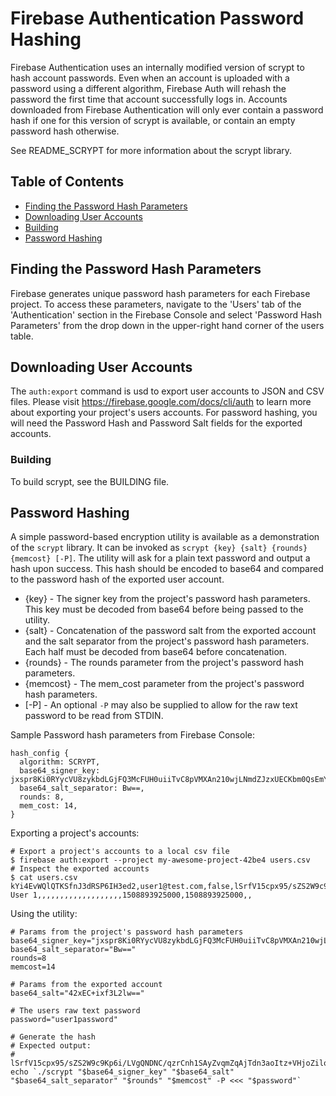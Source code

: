 # Firebase Authentication Password Hashing
Firebase Authentication uses an internally modified version of scrypt to hash
account passwords. Even when an account is uploaded with a password using a
different algorithm, Firebase Auth will rehash the password the first time that
account successfully logs in. Accounts downloaded from Firebase Authentication
will only ever contain a password hash if one for this version of scrypt is
available, or contain an empty password hash otherwise.

See README_SCRYPT for more information about the scrypt library.

## Table of Contents

 * [Finding the Password Hash Parameters](#finding-the-password-hash-parameters)
 * [Downloading User Accounts](#downloading-user-accounts)
 * [Building ](#building)
 * [Password Hashing](#password-hashing)

## Finding the Password Hash Parameters
Firebase generates unique password hash parameters for each Firebase project. To
access these parameters, navigate to the 'Users' tab of the 'Authentication'
section in the Firebase Console and select 'Password Hash Parameters' from the
drop down in the upper-right hand corner of the users table.

## Downloading User Accounts
The `auth:export` command is usd to export user accounts to JSON and CSV files.
Please visit https://firebase.google.com/docs/cli/auth to learn more about
exporting your project's users accounts. For password hashing, you will need the
Password Hash and Password Salt fields for the exported accounts.

### Building
To build scrypt, see the BUILDING file.

## Password Hashing
A simple password-based encryption utility is available as a demonstration of
the `scrypt` library. It can be invoked as `scrypt {key} {salt} {rounds}
{memcost} [-P]`. The utility will ask for a plain text password and output a
hash upon success. This hash should be encoded to base64 and compared to the
password hash of the exported user account.

* {key} - The signer key from the project's password hash parameters. This key
  must be decoded from base64 before being passed to the utility.
* {salt} - Concatenation of the password salt from the exported account and the
  salt separator from the project's password hash parameters. Each half must be
  decoded from base64 before concatenation.
* {rounds} - The rounds parameter from the project's password hash parameters.
* {memcost} - The mem_cost parameter from the project's password hash
  parameters.
* [-P] - An optional `-P` may also be supplied to allow for the raw text
  password to be read from STDIN.

Sample Password hash parameters from Firebase Console:

```
hash_config {
  algorithm: SCRYPT,
  base64_signer_key: jxspr8Ki0RYycVU8zykbdLGjFQ3McFUH0uiiTvC8pVMXAn210wjLNmdZJzxUECKbm0QsEmYUSDzZvpjeJ9WmXA==,
  base64_salt_separator: Bw==,
  rounds: 8,
  mem_cost: 14,
}
```

Exporting a project's accounts:

```
# Export a project's accounts to a local csv file
$ firebase auth:export --project my-awesome-project-42be4 users.csv
# Inspect the exported accounts
$ cat users.csv
kYi4EvWQlQTKSfnJ3dRSP6IH3ed2,user1@test.com,false,lSrfV15cpx95/sZS2W9c9Kp6i/LVgQNDNC/qzrCnh1SAyZvqmZqAjTdn3aoItz+VHjoZilo78198JAdRuid5lQ==,42xEC+ixf3L2lw==,Test
User 1,,,,,,,,,,,,,,,,,,,1508893925000,1508893925000,,
```

Using the utility:

```
# Params from the project's password hash parameters
base64_signer_key="jxspr8Ki0RYycVU8zykbdLGjFQ3McFUH0uiiTvC8pVMXAn210wjLNmdZJzxUECKbm0QsEmYUSDzZvpjeJ9WmXA=="
base64_salt_separator="Bw=="
rounds=8
memcost=14

# Params from the exported account
base64_salt="42xEC+ixf3L2lw=="

# The users raw text password
password="user1password"

# Generate the hash
# Expected output:
# lSrfV15cpx95/sZS2W9c9Kp6i/LVgQNDNC/qzrCnh1SAyZvqmZqAjTdn3aoItz+VHjoZilo78198JAdRuid5lQ==
echo `./scrypt "$base64_signer_key" "$base64_salt" "$base64_salt_separator" "$rounds" "$memcost" -P <<< "$password"`
```
